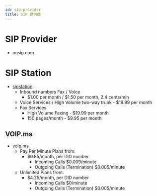```yaml
---
id: sip-provider
title: SIP 提供商
---
```


# SIP Provider

* onsip.com

# SIP Station
* [sipstation](https://www.sipstation.com/)
  * Inbound numbers Fax / Voice
    * $1.00 per month / $1.50 per month, 2.4 cents/min
  * Voice Services / High Volume two-way trunk - $19.99 per month
  * Fax Services
    * High Volume Faxing - $19.99 per month
    * 150 pages/month - $9.95 per month

## VOIP.ms
* [voip.ms](https://voip.ms/)
  * Pay Per Minute Plans from:
    * $0.85/month, per DID number
      * Incoming Calls	$0.009/minute
      * Outgoing Calls (Termination)	$0.005/minute
  * Unlimited Plans from:
    * $4.25/month, per DID number
      * Incoming Calls	$0/minute
      * Outgoing Calls (Termination)	$0.005/minute

